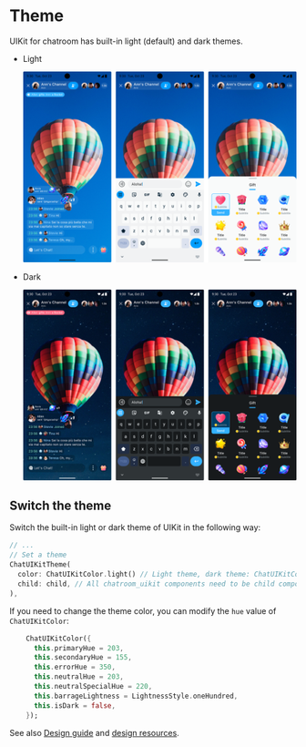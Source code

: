 # Theme

UIKit for chatroom has built-in light (default) and dark themes.

- Light

  ![Light theme](../assets/images/light_mode.png)

- Dark

  ![Dark theme](../assets/images/dark_mode_short.png)


## Switch the theme

Switch the built-in light or dark theme of UIKit in the following way:

```dart
// ...
// Set a theme 
ChatUIKitTheme(
  color: ChatUIKitColor.light() // Light theme, dark theme: ChatUIKitColor.dark()
  child: child, // All chatroom_uikit components need to be child components of the theme component
),
```

If you need to change the theme color, you can modify the `hue` value of `ChatUIKitColor`:

```dart
    ChatUIKitColor({
      this.primaryHue = 203,
      this.secondaryHue = 155,
      this.errorHue = 350,
      this.neutralHue = 203,
      this.neutralSpecialHue = 220,
      this.barrageLightness = LightnessStyle.oneHundred,
      this.isDark = false,
    });
```

See also [Design guide](../design-guide.md) and [design resources](https://www.figma.com/@agora_chat). 